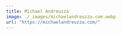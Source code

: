 ```yaml
---
title: Michael Andreuzza
image: ./_images/michaelandreuzza.com.webp
url: "https://michaelandreuzza.com/"
---
```

